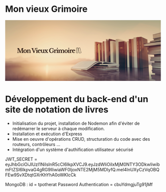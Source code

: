 # Mon vieux Grimoire

![Alt text](image.png)

# Développement du back-end d'un site de notation de livres

- Initialisation du projet, installation de Nodemon afin d'éviter de redémarrer le serveur à chaque modification.
- Installation et exécution d'Express
- Mise en oeuvre d'opérations CRUD, structuration du code avec des routeurs, contrôleurs ...
- Intégration d'un système d'authification utilisateur sécurisé

JWT_SECRET = eyJhbGciOiJIUzI1NiIsInR5cCI6IkpXVCJ9.eyJzdWIiOiIxMjM0NTY3ODkwIiwibmFtZSI6IkpvaG4gRG9lIiwiaWF0IjoxNTE2MjM5MDIyfQ.mel4lnUXyCzVqOBQFEw9SvXDtqtGXrKhYhA0oWKIcCk

MongoDB :
id = tpotherat
Password Authentication = cbuYdmgjuTg91jMf
